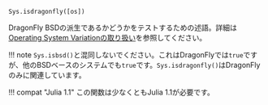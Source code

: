 ```
Sys.isdragonfly([os])
```

DragonFly BSDの派生であるかどうかをテストするための述語。詳細は[Operating System Variationの取り扱い](@ref)を参照してください。

!!! note
    `Sys.isbsd()`と混同しないでください。これはDragonFlyでは`true`ですが、他のBSDベースのシステムでも`true`です。`Sys.isdragonfly()`はDragonFlyのみに関連しています。


!!! compat "Julia 1.1"
    この関数は少なくともJulia 1.1が必要です。

